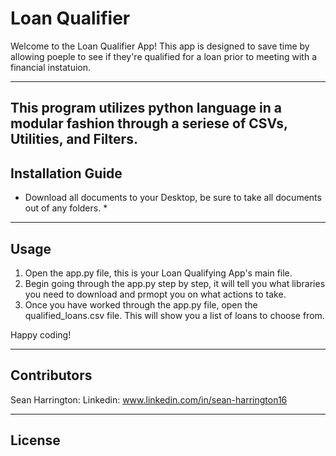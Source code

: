 # Loan Qualifier 

Welcome to the Loan Qualifier App! This app is designed to save time by allowing poeple to see if they're qualified for a loan prior to meeting with a financial instatuion.

-----------------------------------------------------------------------

This program utilizes python language in a modular fashion through a seriese of CSVs, Utilities, and Filters. 
-----------------------------------------------------------------------

## Installation Guide

* Download all documents to your Desktop, be sure to take all documents out of any folders. *

-----------------------------------------------------------------------

## Usage

1. Open the app.py file, this is your Loan Qualifying App's main file.
2. Begin going through the app.py step by step, it will tell you what libraries you need to download and prmopt you on what actions to take.
3. Once you have worked through the app.py file, open the qualified_loans.csv file. This will show you a list of loans to choose from.

Happy coding!

-----------------------------------------------------------------------

## Contributors

Sean Harrington:
    Linkedin: www.linkedin.com/in/sean-harrington16

-----------------------------------------------------------------------

## License
